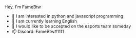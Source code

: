 Hey, I'm FameBtw
- 👀 I am interested in python and javascript programming
- 🌱 I am currently learning English
- 💞️ I would like to be accepted on the esports team someday
- 📫 Discord: FameBtw#1111

